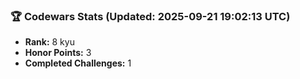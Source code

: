### 🏆 Codewars Stats (Updated: 2025-09-21 19:02:13 UTC)

- **Rank:** 8 kyu
- **Honor Points:** 3
- **Completed Challenges:** 1
